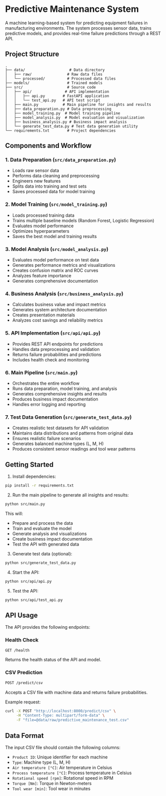 # Predictive Maintenance System

A machine learning-based system for predicting equipment failures in manufacturing environments. The system processes sensor data, trains predictive models, and provides real-time failure predictions through a REST API.

## Project Structure

```
.
├── data/                    # Data directory
│   ├── raw/                # Raw data files
│   └── processed/          # Processed data files
├── models/                 # Trained models
├── src/                    # Source code
│   ├── api/               # API implementation
│   │   ├── api.py        # FastAPI application
│   │   └── test_api.py   # API test script
│   ├── main.py           # Main pipeline for insights and results
│   ├── data_preparation.py # Data preprocessing
│   ├── model_training.py  # Model training pipeline
│   ├── model_analysis.py  # Model evaluation and visualization
│   ├── business_analysis.py # Business impact analysis
│   └── generate_test_data.py # Test data generation utility
└── requirements.txt        # Project dependencies
```

## Components and Workflow

### 1. Data Preparation (`src/data_preparation.py`)
- Loads raw sensor data
- Performs data cleaning and preprocessing
- Engineers new features
- Splits data into training and test sets
- Saves processed data for model training

### 2. Model Training (`src/model_training.py`)
- Loads processed training data
- Trains multiple baseline models (Random Forest, Logistic Regression)
- Evaluates model performance
- Optimizes hyperparameters
- Saves the best model and training results

### 3. Model Analysis (`src/model_analysis.py`)
- Evaluates model performance on test data
- Generates performance metrics and visualizations
- Creates confusion matrix and ROC curves
- Analyzes feature importance
- Generates comprehensive documentation

### 4. Business Analysis (`src/business_analysis.py`)
- Calculates business value and impact metrics
- Generates system architecture documentation
- Creates presentation materials
- Analyzes cost savings and reliability metrics

### 5. API Implementation (`src/api/api.py`)
- Provides REST API endpoints for predictions
- Handles data preprocessing and validation
- Returns failure probabilities and predictions
- Includes health check and monitoring

### 6. Main Pipeline (`src/main.py`)
- Orchestrates the entire workflow
- Runs data preparation, model training, and analysis
- Generates comprehensive insights and results
- Produces business impact documentation
- Handles error logging and reporting

### 7. Test Data Generation (`src/generate_test_data.py`)
- Creates realistic test datasets for API validation
- Maintains data distributions and patterns from original data
- Ensures realistic failure scenarios
- Generates balanced machine types (L, M, H)
- Produces consistent sensor readings and tool wear patterns

## Getting Started

1. Install dependencies:
```bash
pip install -r requirements.txt
```

2. Run the main pipeline to generate all insights and results:
```bash
python src/main.py
```

This will:
- Prepare and process the data
- Train and evaluate the model
- Generate analysis and visualizations
- Create business impact documentation
- Test the API with generated data

3. Generate test data (optional):
```bash
python src/generate_test_data.py
```

4. Start the API:
```bash
python src/api/api.py
```

5. Test the API:
```bash
python src/api/test_api.py
```

## API Usage

The API provides the following endpoints:

### Health Check
```bash
GET /health
```
Returns the health status of the API and model.

### CSV Prediction
```bash
POST /predict/csv
```
Accepts a CSV file with machine data and returns failure probabilities.

Example request:
```bash
curl -X POST "http://localhost:8000/predict/csv" \
     -H "Content-Type: multipart/form-data" \
     -F "file=@data/raw/predictive_maintenance_test.csv"
```

## Data Format

The input CSV file should contain the following columns:
- `Product ID`: Unique identifier for each machine
- `Type`: Machine type (L, M, H)
- `Air temperature [°C]`: Air temperature in Celsius
- `Process temperature [°C]`: Process temperature in Celsius
- `Rotational speed [rpm]`: Rotational speed in RPM
- `Torque [Nm]`: Torque in Newton-meters
- `Tool wear [min]`: Tool wear in minutes

